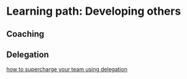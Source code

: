 # Learning path: Developing others

## Coaching

## Delegation

[how to supercharge your team using delegation](https://www.infoq.com/presentations/teamwork-delegation)